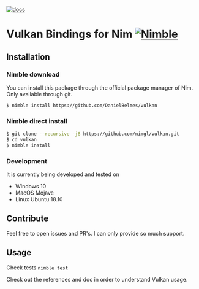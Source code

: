 [![docs](https://img.shields.io/badge/docs-passing-4caf50.svg?style=flat-square)](https://nimgl.dev/docs)

# Vulkan Bindings for Nim [![Nimble](https://raw.githubusercontent.com/yglukhov/nimble-tag/master/nimble.png)](https://github.com/nim-lang/nimble)

## Installation

### Nimble download

You can install this package through the official package manager of Nim. Only available through git.

```bash
$ nimble install https://github.com/DanielBelmes/vulkan
```

### Nimble direct install

```bash
$ git clone --recursive -j8 https://github.com/nimgl/vulkan.git
$ cd vulkan
$ nimble install
```

### Development

It is currently being developed and tested on

* Windows 10
* MacOS Mojave
* Linux Ubuntu 18.10

## Contribute

Feel free to open issues and PR's. I can only provide so much support.

## Usage

Check tests `nimble test`

Check out the references and doc in order to understand Vulkan usage.
